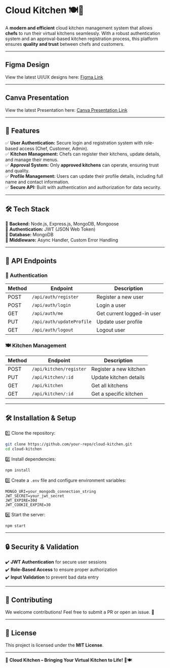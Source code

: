 # **Cloud Kitchen** 🍽️🚀  
A **modern and efficient** cloud kitchen management system that allows **chefs** to run their virtual kitchens seamlessly. With a robust authentication system and an approval-based kitchen registration process, this platform ensures **quality and trust** between chefs and customers.  

---
## **Figma Design**
View the latest UI/UX designs here: [Figma Link](https://www.figma.com/design/eCzUV3i3tALpBvOHxTyiU6/Cloud-Kitchen?node-id=0-1&t=Z8vicOtkh9vImcOE-1)

---

## **Canva Presentation**
View the latest Presentation here: [Canva Presentation Link](https://www.canva.com/design/DAGh6Bxc96E/0kHqHhtprDG69rdExJ2KLw/edit?utm_content=DAGh6Bxc96E&utm_campaign=designshare&utm_medium=link2&utm_source=sharebutton)

---

## **🚀 Features**  
✅ **User Authentication:** Secure login and registration system with role-based access (Chef, Customer, Admin).  
✅ **Kitchen Management:** Chefs can register their kitchens, update details, and manage their menus.  
✅ **Approval System:** Only **approved kitchens** can operate, ensuring trust and quality.  
✅ **Profile Management:** Users can update their profile details, including full name and contact information.  
✅ **Secure API:** Built with authentication and authorization for data security.  

---

## **🛠️ Tech Stack**  
🔹 **Backend:** Node.js, Express.js, MongoDB, Mongoose  
🔹 **Authentication:** JWT (JSON Web Token)  
🔹 **Database:** MongoDB  
🔹 **Middleware:** Async Handler, Custom Error Handling  

---

## **📌 API Endpoints**  
### **🔑 Authentication**
| Method | Endpoint            | Description |
|--------|---------------------|-------------|
| POST   | `/api/auth/register` | Register a new user |
| POST   | `/api/auth/login`    | Login a user |
| GET    | `/api/auth/me`       | Get current logged-in user |
| PUT    | `/api/auth/updateProfile` | Update user profile |
| GET    | `/api/auth/logout`   | Logout user |

### **🍽️ Kitchen Management**
| Method | Endpoint                 | Description |
|--------|--------------------------|-------------|
| POST   | `/api/kitchen/register`  | Register a new kitchen |
| PUT    | `/api/kitchen/:id`       | Update kitchen details |
| GET    | `/api/kitchen`           | Get all kitchens |
| GET    | `/api/kitchen/:id`       | Get a specific kitchen |

---

## **🛠 Installation & Setup**  
1️⃣ Clone the repository:  
```sh
git clone https://github.com/your-repo/cloud-kitchen.git
cd cloud-kitchen
```
2️⃣ Install dependencies:  
```sh
npm install
```
3️⃣ Create a `.env` file and configure environment variables:  
```env
MONGO_URI=your_mongodb_connection_string
JWT_SECRET=your_jwt_secret
JWT_EXPIRE=30d
JWT_COOKIE_EXPIRE=30
```
4️⃣ Start the server:  
```sh
npm start
```

---

## **🔒 Security & Validation**
✔️ **JWT Authentication** for secure user sessions  
✔️ **Role-Based Access** to ensure proper authorization  
✔️ **Input Validation** to prevent bad data entry  

---

## **📢 Contributing**  
We welcome contributions! Feel free to submit a PR or open an issue. 🚀  

---

## **📄 License**  
This project is licensed under the **MIT License**.  

---

🎯 **Cloud Kitchen – Bringing Your Virtual Kitchen to Life!** 🚀🍽️
